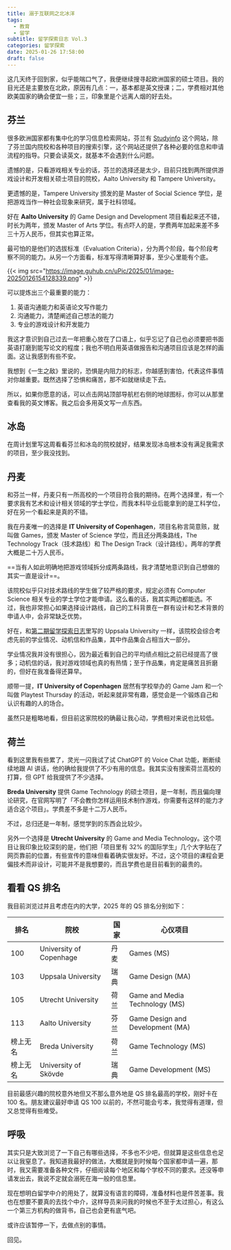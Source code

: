 ```yaml
---
title: 溺于互联网之北冰洋
tags:
  - 教育
  - 留学
subtitle: 留学探索日志 Vol.3
categories: 留学探索
date: 2025-01-26 17:58:00
draft: false
---
```


这几天终于回到家，似乎能喘口气了，我便继续搜寻起欧洲国家的硕士项目。我的目光还是主要放在北欧，原因有几点：一，基本都是英文授课；二，学费相对其他欧美国家的确会便宜一些；三，印象里是个远离人烟的好去处。

<!--more-->

## 芬兰

很多欧洲国家都有集中化的学习信息检索网站，芬兰有 [Studyinfo](https://opintopolku.fi/konfo/en/) 这个网站，除了芬兰国内院校和各种项目的搜索引擎，这个网站还提供了各种必要的信息和申请流程的指导。只要会读英文，就基本不会遇到什么问题。

遗憾的是，只看游戏相关专业的话，芬兰的选择还是太少，目前只找到两所提供游戏设计和开发相关硕士项目的院校，Aalto University 和 Tampere University。

更遗憾的是，Tampere University 颁发的是 Master of Social Science 学位，是把游戏当作一种社会现象来研究，属于社科领域。

好在 **Aalto University** 的 Game Design and Development 项目看起来还不错，时长为两年，颁发 Master of Arts 学位。有点吓人的是，学费两年加起来差不多三十万人民币，但其实也算正常。

最可怕的是他们的选拔标准（Evaluation Criteria），分为两个阶段，每个阶段考察不同的能力。从另一个方面看，标准写得清晰算好事，至少心里能有个底。

{{< img src="https://image.guhub.cn/uPic/2025/01/image-20250126154128339.png" >}}

可以提炼出三个最重要的能力：

1. 英语沟通能力和英语论文写作能力
2. 沟通能力，清楚阐述自己想法的能力
3. 专业的游戏设计和开发能力

我这才意识到自己过去一年把重心放在了口语上，似乎忘记了自己也必须要把书面英语打磨到能写论文的程度；我也不明白用英语做报告和沟通项目应该是怎样的画面。这让我感到有些不安。

我想到《一生之敌》里说的，恐惧是内阻力的标志，你越感到害怕，代表这件事情对你越重要。既然选择了恐惧和痛苦，那不如就继续走下去。

所以，如果你愿意的话，可以点击网站顶部导航栏右侧的地球图标，你可以从那里查看我的英文博客。我之后会多用英文写一点东西。

## 冰岛

在周计划里写这周看看芬兰和冰岛的院校就好，结果发现冰岛根本没有满足我需求的项目，至少我没找到。

## 丹麦

和芬兰一样，丹麦只有一所高校的一个项目符合我的期待。在两个选择里，有一个要求我有艺术和设计相关领域的学士学位，而我本科毕业后能拿到的是工科学位，好在另一个看起来是真的不错。

我在丹麦唯一的选择是 **IT University of Copenhagen**，项目名称言简意赅，就叫做 Games，颁发 Master of Science 学位，而且还分两条路线，The Technology Track（技术路线）和 The Design Track（设计路线）。两年的学费大概是二十万人民币。

==当有人如此明确地把游戏领域拆分成两条路线，我才清楚地意识到自己想做的其实一直是设计==。

该院校似乎只对技术路线的学生做了较严格的要求，规定必须有 Computer Science 相关专业的学士学位才能申请。这么看的话，我其实两边都能选。不过，我也非常担心如果选择设计路线，自己的工科背景在一群有设计和艺术背景的申请人中，会非常缺乏优势。

好在，和[第二期留学探索日志](/posts/留学探索日志-vol-2/)里写的 Uppsala University 一样，该院校会综合考虑先前的学业情况、动机信和作品集，其中作品集会占相当大一部分。

学业情况我并没有很担心，因为最近看到自己的平均绩点相比之前已经提高了很多；动机信的话，我对游戏领域也真的有热情；至于作品集，肯定是痛苦且折磨的，但好在我准备得还算早。

顺带一提，**IT University of Copenhagen** 居然有学校举办的 Game Jam 和一个叫做 Playtest Thursday 的活动，听起来就非常有趣，感觉会是一个锻炼自己和认识有趣的人的场合。

虽然只是粗略地看，但目前这家院校的确最让我心动，学费相对来说也比较低。

## 荷兰

看到这里我有些累了，灵光一闪我试了试 ChatGPT 的 Voice Chat 功能，断断续续地跟 AI 讲话，他的确给我提供了不少有用的信息。我其实没有搜索荷兰高校的打算，但 GPT 给我提供了不少选择。

**Breda University** 提供 Game Technology 的硕士项目，是一年制，而且偏向理论研究，在官网写明了「不会教你怎样运用技术制作游戏，你需要有这样的能力才适合这个项目」。学费差不多是十二万人民币。

不过，总归还是一年制，感觉学到的东西会比较少。

另外一个选择是 **Utrecht University** 的 Game and Media Technology。这个项目让我印象比较深刻的是，他们把「项目里有 32% 的国际学生」几个大字贴在了网页靠前的位置，有些宣传的意味但看着确实很友好。不过，这个项目的课程会更偏技术而非设计，可能并不是我想要的，而且学费也是目前看到的最贵的。

## 看看 QS 排名

我目前浏览过并且考虑在内的大学，2025 年的 QS 排名分别如下：

<div class="outbox">

| 排名     | 院校                    | 国家 | 心仪项目                         |
| -------- | ----------------------- | ---- | -------------------------------- |
| 100      | University of Copenhage | 丹麦 | Games (MS)                       |
| 103      | Uppsala University      | 瑞典 | Game Design (MA)                 |
| 105      | Utrecht University      | 荷兰 | Game and Media Technology (MS)   |
| 113      | Aalto University        | 芬兰 | Game Design and Development (MA) |
| 榜上无名 | Breda University        | 荷兰 | Game Technology (MS)             |
| 榜上无名 | University of Skövde    | 瑞典 | Game Development (MS)            |

</div>

目前最感兴趣的院校意外地但又不那么意外地是 QS 排名最高的学校，刚好卡在 100 名。朋友建议最好申请 QS 100 以前的，不然可能会亏本，我觉得有道理，但又总觉得有些难受。

## 呼吸

其实只是大致浏览了一下自己有哪些选择，不多也不少吧，但就算是这些信息也足以让我窒息了。我知道我最好的做法，大概就是到时候每个国家都申请一遍，那时，我又需要准备各种文件，仔细阅读每个地区和每个学校不同的要求。还没等申请发出去，我说不定就会溺死在海一般的信息里。

现在想明白留学中介的用处了，就算没有语言的障碍，准备材料也是件苦差事。我也在想要不要真的去找个中介，这样导员来问我的时候也不至于太过担心，有这么一个第三方机构的做背书，自己也会更有底气吧。

或许应该暂停一下，去做点别的事情。

回见。